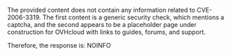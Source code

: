 The provided content does not contain any information related to CVE-2006-3319. The first content is a generic security check, which mentions a captcha, and the second appears to be a placeholder page under construction for OVHcloud with links to guides, forums, and support.

Therefore, the response is: NOINFO